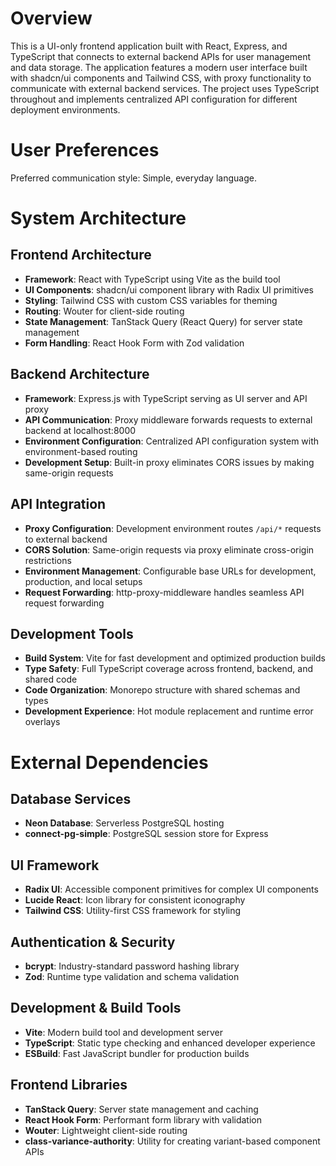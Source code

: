 # Overview

This is a UI-only frontend application built with React, Express, and TypeScript that connects to external backend APIs for user management and data storage. The application features a modern user interface built with shadcn/ui components and Tailwind CSS, with proxy functionality to communicate with external backend services. The project uses TypeScript throughout and implements centralized API configuration for different deployment environments.

# User Preferences

Preferred communication style: Simple, everyday language.

# System Architecture

## Frontend Architecture
- **Framework**: React with TypeScript using Vite as the build tool
- **UI Components**: shadcn/ui component library with Radix UI primitives
- **Styling**: Tailwind CSS with custom CSS variables for theming
- **Routing**: Wouter for client-side routing
- **State Management**: TanStack Query (React Query) for server state management
- **Form Handling**: React Hook Form with Zod validation

## Backend Architecture
- **Framework**: Express.js with TypeScript serving as UI server and API proxy
- **API Communication**: Proxy middleware forwards requests to external backend at localhost:8000
- **Environment Configuration**: Centralized API configuration system with environment-based routing
- **Development Setup**: Built-in proxy eliminates CORS issues by making same-origin requests

## API Integration
- **Proxy Configuration**: Development environment routes `/api/*` requests to external backend
- **CORS Solution**: Same-origin requests via proxy eliminate cross-origin restrictions  
- **Environment Management**: Configurable base URLs for development, production, and local setups
- **Request Forwarding**: http-proxy-middleware handles seamless API request forwarding

## Development Tools
- **Build System**: Vite for fast development and optimized production builds
- **Type Safety**: Full TypeScript coverage across frontend, backend, and shared code
- **Code Organization**: Monorepo structure with shared schemas and types
- **Development Experience**: Hot module replacement and runtime error overlays

# External Dependencies

## Database Services
- **Neon Database**: Serverless PostgreSQL hosting
- **connect-pg-simple**: PostgreSQL session store for Express

## UI Framework
- **Radix UI**: Accessible component primitives for complex UI components
- **Lucide React**: Icon library for consistent iconography
- **Tailwind CSS**: Utility-first CSS framework for styling

## Authentication & Security
- **bcrypt**: Industry-standard password hashing library
- **Zod**: Runtime type validation and schema validation

## Development & Build Tools
- **Vite**: Modern build tool and development server
- **TypeScript**: Static type checking and enhanced developer experience
- **ESBuild**: Fast JavaScript bundler for production builds

## Frontend Libraries
- **TanStack Query**: Server state management and caching
- **React Hook Form**: Performant form library with validation
- **Wouter**: Lightweight client-side routing
- **class-variance-authority**: Utility for creating variant-based component APIs